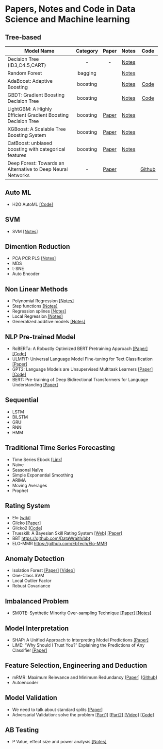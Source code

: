 # Papers, Notes and Code in Data Science and Machine learning

## Tree-based

|Model Name | Category | Paper  | Notes   | Code  |
|---|:---:|:---:|:---:|:---:|
| Decision Tree (ID3,C4.5,CART) | -  | -  | [Notes](notes/decision_tree.md)   |   |
| Random Forest  |  bagging |   |  [Notes](notes/random_forest.md)  |    |
| AdaBoost: Adaptive Boosting  |  boosting |   | [Notes](notes/adaboost.md) | [Code](https://github.com/jinisaweaklearner/DS-ML-Paper-Note-Code/blob/master/src/AdaboostClassification.ipynb)  |
| GBDT: Gradient Boosting Decision Tree  |  boosting |   | [Notes](notes/gbdt.md)   | [Code](https://github.com/jinisaweaklearner/DS-ML-Paper-Note-Code/blob/master/src/GradientBoostingDecisionTree(GBDT).ipynb)  |
| LightGBM: A Highly Efficient Gradient Boosting Decision Tree |  boosting |[Paper](https://papers.nips.cc/paper/6907-lightgbm-a-highly-efficient-gradient-boosting-decision-tree.pdf) |  [Notes](notes/lightgbm.md)  |   |
| XGBoost: A Scalable Tree Boosting System  |  boosting | [Paper](https://arxiv.org/pdf/1603.02754.pdf)  | [Notes](notes/xgboost.md)   |   |
| CatBoost: unbiased boosting with categorical features  |  boosting | [Paper](https://arxiv.org/pdf/1706.09516.pdf) | [Notes](notes/catboost.md)   |   |
| Deep Forest: Towards an Alternative to Deep Neural Networks  |  - | [Paper](https://arxiv.org/pdf/1702.08835v2.pdf) |  |[Github](https://github.com/kingfengji/gcForest)  |


## Auto ML
- H2O AutoML [[Code]](http://docs.h2o.ai/h2o/latest-stable/h2o-docs/automl.html) 

## SVM
- SVM [[Notes]](notes/svm.md)

## Dimention Reduction
- PCA PCR PLS [[Notes]](notes/dimention_reduction.md)
- MDS
- t-SNE
- Auto Encoder

## Non Linear Methods
- Polynomial Regression [[Notes]](notes/nonlinear_methods.md)
- Step functions [[Notes]](notes/nonlinear_methods.md)
- Regression splines [[Notes]](notes/nonlinear_methods.md)
- Local Regression [[Notes]](notes/nonlinear_methods.md)
- Generalized additive models [[Notes]](notes/nonlinear_methods.md)

## NLP Pre-trained Model
- RoBERTa: A Robustly Optimized BERT Pretraining Approach [[Paper]](https://arxiv.org/pdf/1907.11692.pdf) [[Code]](src/RoBERTa_multi_class_yelp5.ipynb) 
- ULMFiT: Universal Language Model Fine-tuning for Text Classification [[Paper]](https://arxiv.org/pdf/1801.06146.pdf)
- GPT2: Language Models are Unsupervised Multitask Learners [[Paper]](https://d4mucfpksywv.cloudfront.net/better-language-models/language_models_are_unsupervised_multitask_learners.pdf) [[Code]](https://github.com/openai/gpt-2)
- BERT: Pre-training of Deep Bidirectional Transformers for
Language Understanding [[Paper]](https://arxiv.org/pdf/1810.04805.pdf)

## Sequential
- LSTM 
- BiLSTM
- GRU
- RNN
- HMM

## Traditional Time Series Forecasting
- Time Series Ebook [[Link]](https://otexts.com/fpp2/ets-forecasting.html)
- Naïve 
- Seasonal Naïve
- Simple Exponential Smoothing
- ARIMA
- Moving Averages 
- Prophet

## Rating System
- Elo [[wiki]](https://en.wikipedia.org/wiki/Elo_rating_system)
- Glicko [[Paper]](http://www.glicko.net/research/acjpaper.pdf)
- Glicko2 [[Code]](https://bitbucket.org/deepy/glicko2/src/default/)
- Trueskill: A Bayesian Skill Rating System  [[Web]](https://trueskill.org/) [[Paper]](https://www.microsoft.com/en-us/research/wp-content/uploads/2007/01/NIPS2006_0688.pdf)
- BBT https://github.com/DataWraith/bbt
- ELO-MMR https://github.com/EbTech/Elo-MMR


## Anomaly Detection
- Isolation Forest [[Paper]](https://cs.nju.edu.cn/zhouzh/zhouzh.files/publication/icdm08b.pdf?q=isolation-forest) [[Video]](https://www.youtube.com/watch?v=5p8B2Ikcw-k) 
- One-Class SVM
- Local Outlier Factor
- Robust Covariance


## Imbalanced Problem
* SMOTE: Synthetic Minority Over-sampling Technique [[Paper]](https://arxiv.org/pdf/1106.1813.pdf) [[Notes]](notes/Smote.md)

## Model Interpretation
* SHAP: A Unified Approach to Interpreting Model
Predictions [[Paper]](https://arxiv.org/pdf/1705.07874.pdf)
* LIME: “Why Should I Trust You?”
Explaining the Predictions of Any Classifier [[Paper]](https://cs.nju.edu.cn/zhouzh/zhouzh.files/publication/icdm08b.pdf?q=isolation-forest)

## Feature Selection, Engineering and Deduction
- mRMR: Maximum Relevance and Minimum Redundancy [[Paper]](http://home.penglab.com/papersall/docpdf/2005_TPAMI_FeaSel.pdf) [[Github]](https://github.com/fbrundu/pymrmr)
- Autoencoder

## Model Validation
- We need to talk about standard splits [[Paper]](https://pdfs.semanticscholar.org/94be/fec2a6d96e3a60fb8b77f2e161666743c1a5.pdf)
- Adversarial Validation: solve the problem  [[Part1]](http://fastml.com/adversarial-validation-part-one/) [[Part2]](http://fastml.com/adversarial-validation-part-two/) [[Video]](https://www.youtube.com/watch?v=7cUCDRaIZ7I) [[Code]](https://github.com/zjost/blog_code/blob/master/adversarial_validation/adversarial-validation-example.ipynb)

## AB Testing 
-  P Value, effect size and power analysis [[Notes]](notes/p_value.md)


